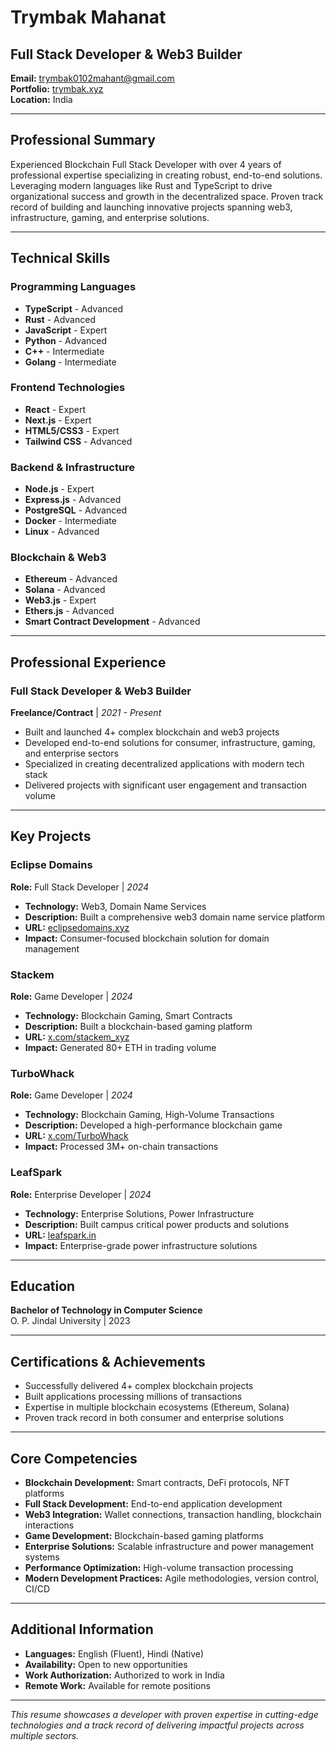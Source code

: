 # Trymbak Mahanat

## Full Stack Developer & Web3 Builder

**Email:** trymbak0102mahant@gmail.com  
**Portfolio:** [trymbak.xyz](https://trymbak.xyz)  
**Location:** India

---

## Professional Summary

Experienced Blockchain Full Stack Developer with over 4 years of professional expertise specializing in creating robust, end-to-end solutions. Leveraging modern languages like Rust and TypeScript to drive organizational success and growth in the decentralized space. Proven track record of building and launching innovative projects spanning web3, infrastructure, gaming, and enterprise solutions.

---

## Technical Skills

### Programming Languages

- **TypeScript** - Advanced
- **Rust** - Advanced
- **JavaScript** - Expert
- **Python** - Advanced
- **C++** - Intermediate
- **Golang** - Intermediate

### Frontend Technologies

- **React** - Expert
- **Next.js** - Expert
- **HTML5/CSS3** - Expert
- **Tailwind CSS** - Advanced

### Backend & Infrastructure

- **Node.js** - Expert
- **Express.js** - Advanced
- **PostgreSQL** - Advanced
- **Docker** - Intermediate
- **Linux** - Advanced

### Blockchain & Web3

- **Ethereum** - Advanced
- **Solana** - Advanced
- **Web3.js** - Expert
- **Ethers.js** - Advanced
- **Smart Contract Development** - Advanced

---

## Professional Experience

### Full Stack Developer & Web3 Builder

**Freelance/Contract** | _2021 - Present_

- Built and launched 4+ complex blockchain and web3 projects
- Developed end-to-end solutions for consumer, infrastructure, gaming, and enterprise sectors
- Specialized in creating decentralized applications with modern tech stack
- Delivered projects with significant user engagement and transaction volume

---

## Key Projects

### Eclipse Domains

**Role:** Full Stack Developer | _2024_

- **Technology:** Web3, Domain Name Services
- **Description:** Built a comprehensive web3 domain name service platform
- **URL:** [eclipsedomains.xyz](https://eclipsedomains.xyz/)
- **Impact:** Consumer-focused blockchain solution for domain management

### Stackem

**Role:** Game Developer | _2024_

- **Technology:** Blockchain Gaming, Smart Contracts
- **Description:** Built a blockchain-based gaming platform
- **URL:** [x.com/stackem_xyz](https://x.com/stackem_xyz)
- **Impact:** Generated 80+ ETH in trading volume

### TurboWhack

**Role:** Game Developer | _2024_

- **Technology:** Blockchain Gaming, High-Volume Transactions
- **Description:** Developed a high-performance blockchain game
- **URL:** [x.com/TurboWhack](https://x.com/TurboWhack)
- **Impact:** Processed 3M+ on-chain transactions

### LeafSpark

**Role:** Enterprise Developer | _2024_

- **Technology:** Enterprise Solutions, Power Infrastructure
- **Description:** Built campus critical power products and solutions
- **URL:** [leafspark.in](https://www.leafspark.in/)
- **Impact:** Enterprise-grade power infrastructure solutions

---

## Education

**Bachelor of Technology in Computer Science**  
O. P. Jindal University | 2023

---

## Certifications & Achievements

- Successfully delivered 4+ complex blockchain projects
- Built applications processing millions of transactions
- Expertise in multiple blockchain ecosystems (Ethereum, Solana)
- Proven track record in both consumer and enterprise solutions

---

## Core Competencies

- **Blockchain Development:** Smart contracts, DeFi protocols, NFT platforms
- **Full Stack Development:** End-to-end application development
- **Web3 Integration:** Wallet connections, transaction handling, blockchain interactions
- **Game Development:** Blockchain-based gaming platforms
- **Enterprise Solutions:** Scalable infrastructure and power management systems
- **Performance Optimization:** High-volume transaction processing
- **Modern Development Practices:** Agile methodologies, version control, CI/CD

---

## Additional Information

- **Languages:** English (Fluent), Hindi (Native)
- **Availability:** Open to new opportunities
- **Work Authorization:** Authorized to work in India
- **Remote Work:** Available for remote positions

---

_This resume showcases a developer with proven expertise in cutting-edge technologies and a track record of delivering impactful projects across multiple sectors._
